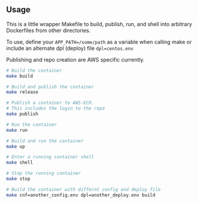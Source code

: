 ## Usage
This is a little wrapper Makefile to build, publish, run, and shell into arbitrary Dockerfiles from other directories.

To use, define your `APP_PATH=/some/path` as a variable when calling make or include an alternate dpl (deploy) file `dpl=centos.env`

Publishing and repo creation are AWS specific currently.

```bash
# Build the container
make build

# Build and publish the container
make release

# Publish a container to AWS-ECR.
# This includes the login to the repo
make publish

# Run the container
make run

# Build and run the container
make up

# Enter a running container shell
make shell

# Stop the running container
make stop

# Build the container with differnt config and deploy file
make cnf=another_config.env dpl=another_deploy.env build
```